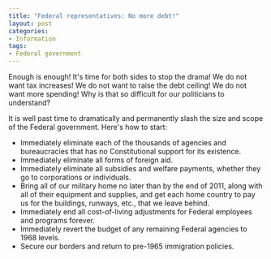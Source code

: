```yaml
---
title: "Federal representatives: No more debt!"
layout: post
categories:
- Information
tags:
- Federal government
---
```


Enough is enough! It's time for both sides to stop the drama! We do not want tax increases! We do not want to raise the debt ceiling! We do not want more spending! Why is that so difficult for our politicians to understand?

It is well past time to dramatically and permanently slash the size and scope of the Federal government. Here's how to start:

- Immediately eliminate each of the thousands of agencies and bureaucracies that has no Constitutional support for its existence.
- Immediately eliminate all forms of foreign aid.
- Immediately eliminate all subsidies and welfare payments, whether they go to corporations or individuals.
- Bring all of our military home no later than by the end of 2011, along with all of their equipment and supplies, and get each home country to pay us for the buildings, runways, etc., that we leave behind.
- Immediately end all cost-of-living adjustments for Federal employees and programs forever.
- Immediately revert the budget of any remaining Federal agencies to 1968 levels.
- Secure our borders and return to pre-1965 immigration policies.